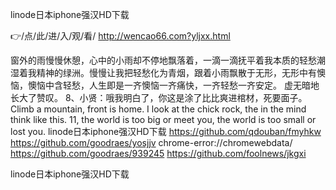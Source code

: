 
linode日本iphone强汉HD下载




👉/点/此/进/入/观/看/ http://wencao66.com?yljxx.html




窗外的雨慢慢休憩，心中的小雨却不停地飘落着，一滴一滴抚平着我本质的轻愁潮湿着我精神的绿洲。慢慢让我把轻愁化为青烟，跟着小雨飘散于无形，无形中有懊恼，懊恼中含轻愁，人生即是一齐懊恼一齐痛快，一齐轻愁一齐安定。
虚无暗地长大了赞叹。
8、小贤：哦我明白了，你这是涂了比比爽进棺材，死要面子。
Climb a mountain, front is home.
I look at the chick rock, the in the mind think like this.
11, the world is too big or meet you, the world is too small or lost you.
linode日本iphone强汉HD下载 https://github.com/qdouban/fmyhkw
https://github.com/goodraes/yosjjv
chrome-error://chromewebdata/
https://github.com/goodraes/939245
https://github.com/foolnews/jkgxi





linode日本iphone强汉HD下载
